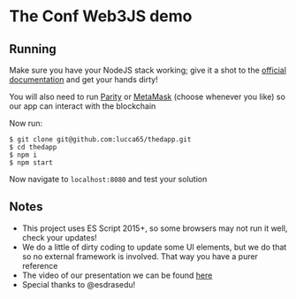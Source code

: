 # The Conf Web3JS demo

## Running

Make sure you have your NodeJS stack working; give it a shot to the [official documentation](https://github.com/ethereum/wiki/wiki/JavaScript-API) and get your hands dirty!

You will also need to run [Parity](https://parity.io/parity.html) or [MetaMask](https://metamask.io) (choose whenever you like) so our app can interact with the blockchain

Now run:

```shell
$ git clone git@github.com:lucca65/thedapp.git
$ cd thedapp
$ npm i
$ npm start
```

Now navigate to `localhost:8080` and test your solution

## Notes

- This project uses ES Script 2015+, so some browsers may not run it well, check your updates!
- We do a little of dirty coding to update some UI elements, but we do that so no external framework is involved. That way you have a purer reference
- The video of our presentation we can be found [here](https://www.youtube.com/watch?v=VTCzOxnJ5HI&feature=youtu.be)
- Special thanks to @esdrasedu!
